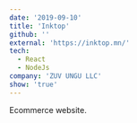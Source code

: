 ```yaml
---
date: '2019-09-10'
title: 'Inktop'
github: ''
external: 'https://inktop.mn/'
tech:
  - React
  - NodeJs
company: 'ZUV UNGU LLC'
show: 'true'
---
```


Ecommerce website.
